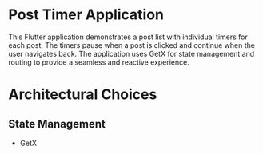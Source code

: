 # Post Timer Application
This Flutter application demonstrates a post list with individual timers for each post. The timers pause when a post is clicked and continue when the user navigates back. The application uses GetX for state management and routing to provide a seamless and reactive experience.
# Architectural Choices
## State Management
* GetX

